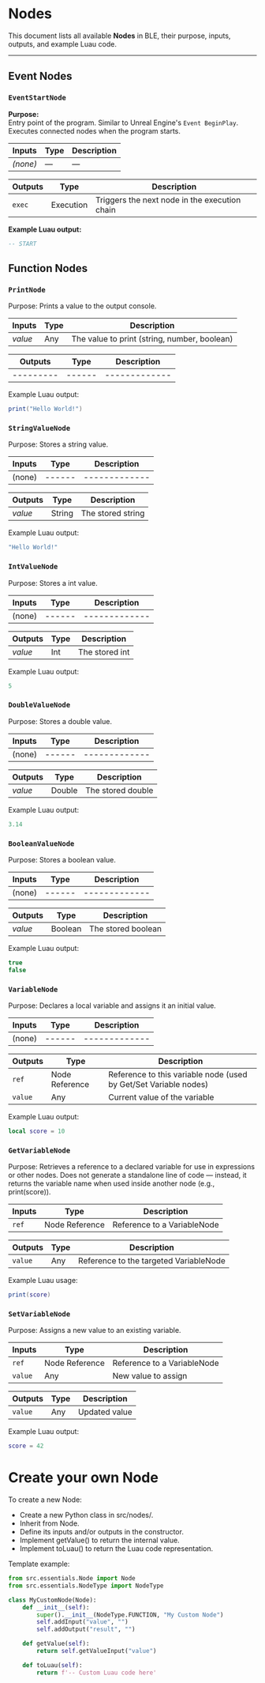 # Nodes

This document lists all available **Nodes** in BLE, their purpose, inputs, outputs, and example Luau code.

---

## Event Nodes

### `EventStartNode`
**Purpose:**  
Entry point of the program. Similar to Unreal Engine's `Event BeginPlay`.  
Executes connected nodes when the program starts.

| Inputs | Type | Description |
|--------|------|-------------|
| *(none)* | — | — |

| Outputs | Type | Description |
|---------|------|-------------|
| `exec` | Execution | Triggers the next node in the execution chain |

**Example Luau output:**
```lua
-- START
```

## Function Nodes

### `PrintNode`

Purpose: Prints a value to the output console.

| Inputs | Type | Description |
|--------|------|-------------|
| *value* | Any | The value to print (string, number, boolean) |

| Outputs | Type | Description |
|---------|---|-------------|
|---------|------|-------------|

Example Luau output:
```lua
print("Hello World!")
```


### `StringValueNode`

Purpose: Stores a string value.

| Inputs | Type | Description |
|--------|------|-------------|
| (none) |------|-------------|

| Outputs | Type   | Description       |
|---------|--------|-------------------|
| *value* | String | The stored string |

Example Luau output:
```lua
"Hello World!"
```

### `IntValueNode`

Purpose: Stores a int value.

| Inputs | Type | Description |
|--------|------|-------------|
| (none) |------|-------------|

| Outputs | Type | Description    |
|---------|------|----------------|
| *value* | Int  | The stored int |

Example Luau output:
```lua
5
```

### `DoubleValueNode`

Purpose: Stores a double value.

| Inputs | Type | Description |
|--------|------|-------------|
| (none) |------|-------------|

| Outputs | Type   | Description    |
|---------|--------|----------------|
| *value* | Double | The stored double |

Example Luau output:
```lua
3.14
```

### `BooleanValueNode`

Purpose: Stores a boolean value.

| Inputs | Type | Description |
|--------|------|-------------|
| (none) |------|-------------|

| Outputs | Type    | Description    |
|---------|---------|----------------|
| *value* | Boolean | The stored boolean |

Example Luau output:
```lua
true
false
```


### `VariableNode`

Purpose: Declares a local variable and assigns it an initial value.

| Inputs | Type | Description |
|--------|------|-------------|
| (none) |------|-------------|

| Outputs | Type           | Description    |
|-------|----------------|----------------|
| `ref` | Node Reference | Reference to this variable node (used by Get/Set Variable nodes) |
| `value` | Any            |  Current value of the variable |

Example Luau output:
```lua
local score = 10
```

### `GetVariableNode`

Purpose: Retrieves a reference to a declared variable for use in expressions or other nodes. Does not generate a standalone line of code — instead, it returns the variable name when used inside another node (e.g., print(score)).

| Inputs | Type | Description |
|--------|------|-------------|
| `ref` | Node Reference | Reference to a VariableNode |

| Outputs | Type           | Description                            |
|-------|----------------|----------------------------------------|
| `value` | Any            | Reference to the targeted VariableNode |


Example Luau usage:
```lua
print(score)
```

### `SetVariableNode`

Purpose: Assigns a new value to an existing variable.

| Inputs | Type | Description |
|--------|------|-------------|
| `ref` | Node Reference | Reference to a VariableNode |
| `value` | Any            | New value to assign |

| Outputs | Type           | Description                            |
|-------|----------------|----------------------------------------|
| `value` | Any            | Updated value |


Example Luau output:
```lua
score = 42
```



# Create your own Node

To create a new Node:
- Create a new Python class in src/nodes/.
- Inherit from Node.
- Define its inputs and/or outputs in the constructor.
- Implement getValue() to return the internal value.
- Implement toLuau() to return the Luau code representation.

Template example:
```python 
from src.essentials.Node import Node
from src.essentials.NodeType import NodeType

class MyCustomNode(Node):
    def __init__(self):
        super().__init__(NodeType.FUNCTION, "My Custom Node")
        self.addInput("value", "")
        self.addOutput("result", "")

    def getValue(self):
        return self.getValueInput("value")

    def toLuau(self):
        return f'-- Custom Luau code here'
```